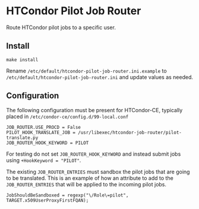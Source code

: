 # HTCondor Pilot Job Router

Route HTCondor pilot jobs to a specific user.

## Install

    make install

Rename `/etc/default/htcondor-pilot-job-router.ini.example` to `/etc/default/htcondor-pilot-job-router.ini` and update values as needed.

## Configuration

The following configuration must be present for HTCondor-CE, typically placed in `/etc/condor-ce/config.d/99-local.conf`

    JOB_ROUTER.USE_PROCD = False
    PILOT_HOOK_TRANSLATE_JOB = /usr/libexec/htcondor-job-router/pilot-translate.py
    JOB_ROUTER_HOOK_KEYWORD = PILOT

For testing do not set `JOB_ROUTER_HOOK_KEYWORD` and instead submit jobs using `+HookKeyword = "PILOT"`.

The existing `JOB_ROUTER_ENTRIES` must sandbox the pilot jobs that are going to be translated.  This is an example of how an attribute to add to the `JOB_ROUTER_ENTRIES` that will be applied to the incoming pilot jobs.

    JobShouldBeSandboxed = regexp("\/Role\=pilot", TARGET.x509UserProxyFirstFQAN);
